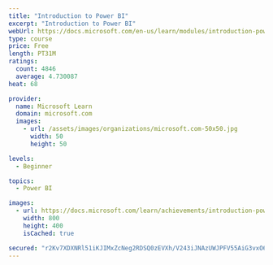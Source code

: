 ```yaml
---
title: "Introduction to Power BI"
excerpt: "Introduction to Power BI"
webUrl: https://docs.microsoft.com/en-us/learn/modules/introduction-power-bi/
type: course
price: Free
length: PT31M
ratings:
  count: 4846
  average: 4.730087
heat: 68

provider:
  name: Microsoft Learn
  domain: microsoft.com
  images:
    - url: /assets/images/organizations/microsoft.com-50x50.jpg
      width: 50
      height: 50

levels:
  - Beginner

topics:
  - Power BI

images:
  - url: https://docs.microsoft.com/learn/achievements/introduction-power-bi-social.png
    width: 800
    height: 400
    isCached: true

secured: "r2Kv7XDXNRl51iKJIMxZcNeg2RDSQ0zEVXh/V243iJNAzUWJPFV55AiG3vxO65kV9FHj5ryuiFZGXB5zqAoDQxQ7xsxlS+FePE9Nh/kVQpsLCLWvNjQg5QkHgPtEulnQTL3eyEToiN/tUsw4I7SsEAS6w5s+UVZm1JO4/0UadUVmxVYLXV5UJcvfhJ5zulu61qHHtUPKwHSGDRmMK1UJg5hoKhdgLMjHWuw6YRtIh8b4VRhjF0OvUkRzmDjJyKm3zM6s6ZiRQwKs9PdgVrBFRcnuBZweuEOYruBxZndUhhwgapYRXPjfBywOpMmBx2p0TiV9EEk/ZS5z+geMTw/usOr91C/jRLbwZfySWRdIAfJo6UBOuxIwnfvoSjN1PlLpI1g0V7LDssrRlgv68WeFNJZpzzhHKvnbaoX1XWMCzU8=;Jo5LRfi3nlRmAoVxegE2OA=="
---
```



